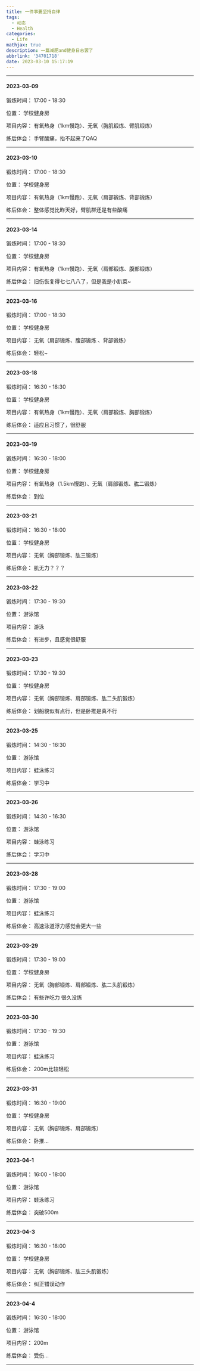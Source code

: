```yaml
---
title: 一件事要坚持自律
tags:
  - 动态
  - Health
categories:
  - Life
mathjax: true
description: 一篇减肥and健身日志罢了
abbrlink: '34701718'
date: 2023-03-10 15:17:19
---
```


---

#### 2023-03-09 

锻炼时间： 17:00 - 18:30

位置： 学校健身房

项目内容： 有氧热身（1km慢跑）、无氧（胸肌锻炼、臂肌锻炼）

练后体会： 手臂酸痛，抬不起来了QAQ

---

#### 2023-03-10

锻炼时间： 17:00 - 18:30

位置： 学校健身房

项目内容： 有氧热身（1km慢跑）、无氧（肩部锻炼、背部锻炼）

练后体会： 整体感觉比昨天好，臂肌群还是有些酸痛

---

#### 2023-03-14

锻炼时间： 17:00 - 18:30

位置： 学校健身房

项目内容： 有氧热身（1km慢跑）、无氧（肩部锻炼、腹部锻炼）

练后体会： 旧伤恢复得七七八八了，但是我是小趴菜~

---

#### 2023-03-16

锻炼时间： 17:00 - 18:30

位置： 学校健身房

项目内容： 无氧（肩部锻炼、腹部锻炼 、背部锻炼）

练后体会： 轻松~

---
#### 2023-03-18

锻炼时间： 16:30 - 18:30

位置： 学校健身房

项目内容： 有氧热身（1km慢跑）、无氧（肩部锻炼、胸部锻炼）

练后体会： 适应且习惯了，很舒服

---
#### 2023-03-19

锻炼时间： 16:30 - 18:00

位置： 学校健身房

项目内容： 有氧热身（1.5km慢跑）、无氧（肩部锻炼、肱二锻炼）

练后体会： 到位

---
#### 2023-03-21

锻炼时间： 16:30 - 18:00

位置： 学校健身房

项目内容： 无氧（胸部锻炼、肱三锻炼）

练后体会： 肌无力？？？

---
#### 2023-03-22

锻炼时间： 17:30 - 19:30

位置： 游泳馆

项目内容： 游泳

练后体会： 有进步，且感觉很舒服

---
#### 2023-03-23

锻炼时间： 17:30 - 19:30

位置： 学校健身房

项目内容： 无氧（胸部锻炼、肩部锻炼、肱二头肌锻炼）

练后体会： 划船貌似有点行，但是卧推是真不行

---
#### 2023-03-25

锻炼时间： 14:30 - 16:30

位置： 游泳馆

项目内容： 蛙泳练习

练后体会： 学习中

---
#### 2023-03-26

锻炼时间： 14:30 - 16:30

位置： 游泳馆

项目内容： 蛙泳练习

练后体会： 学习中

---

#### 2023-03-28

锻炼时间： 17:30 - 19:00

位置： 游泳馆

项目内容： 蛙泳练习

练后体会： 高速泳道浮力感觉会更大一些

---

#### 2023-03-29

锻炼时间： 17:30 - 19:00

位置： 学校健身房

项目内容： 无氧（胸部锻炼、肩部锻炼、肱二头肌锻炼）

练后体会： 有些许吃力 很久没练

---

#### 2023-03-30

锻炼时间： 17:30 - 19:30

位置： 游泳馆

项目内容： 蛙泳练习

练后体会： 200m比较轻松

---

#### 2023-03-31

锻炼时间： 16:30 - 19:00

位置： 学校健身房

项目内容： 无氧（胸部锻炼、肩部锻炼）

练后体会： 卧推...

---

#### 2023-04-1

锻炼时间： 16:00 - 18:00

位置： 游泳馆

项目内容： 蛙泳练习

练后体会： 突破500m

---

#### 2023-04-3

锻炼时间： 16:30 - 18:00

位置： 学校健身房

项目内容： 无氧（胸部锻炼、肱三头肌锻炼）

练后体会： 纠正错误动作

---

#### 2023-04-4

锻炼时间： 16:30 - 18:00

位置： 游泳馆

项目内容： 200m

练后体会： 受伤...

---